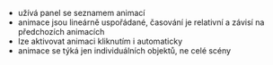* užívá panel se seznamem animací
* animace jsou lineárně uspořádané, časování je relativní a závisí na předchozích animacích
* lze aktivovat animaci kliknutím i automaticky
* animace se týká jen individuálních objektů, ne celé scény
